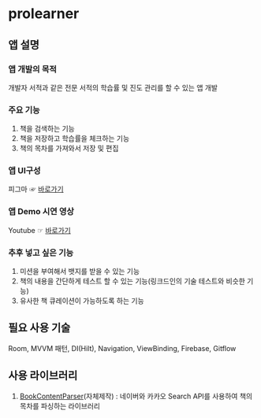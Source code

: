 # prolearner

## 앱 설명
### 앱 개발의 목적
개발자 서적과 같은 전문 서적의 학습률 및 진도 관리를 할 수 있는 앱 개발
### 주요 기능
1. 책을 검색하는 기능
2. 책을 저장하고 학습률을 체크하는 기능
3. 책의 목차를 가져와서 저장 및 편집
### 앱 UI구성
피그마 ☞ [바로가기](https://www.figma.com/file/6P7HxybYPkrshwuw7uzDYN/ProLearner?node-id=0%3A1&t=F2BcA4SDd22Hv7bE-1)

### 앱 Demo 시연 영상
Youtube ☞ [바로가기](https://youtu.be/a_8SJtDCWZU)

### 추후 넣고 싶은 기능
1. 미션을 부여해서 뱃지를 받을 수 있는 기능
2. 책의 내용을 간단하게 테스트 할 수 있는 기능(링크드인의 기술 테스트와 비슷한 기능)
3. 유사한 책 큐레이션이 가능하도록 하는 기능

## 필요 사용 기술
Room, MVVM 패턴, DI(Hilt), Navigation, ViewBinding, Firebase, Gitflow

## 사용 라이브러리
1. [BookContentParser](https://github.com/ejjang2030/BookContentParser)(자체제작) : 네이버와 카카오 Search API를 사용하여 책의 목차를 파싱하는 라이브러리
